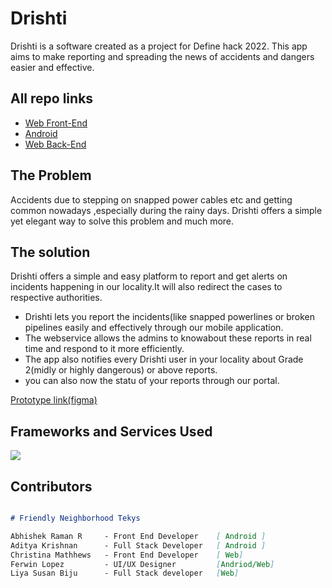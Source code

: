# Drishti

Drishti is a software created as a project for Define hack 2022.
This app aims to make reporting and spreading the news of accidents and dangers easier and effective. 
## All repo links
- [Web Front-End](https://github.com/Liya-Susan/Drishti/)
- [Android](https://github.com/fal3n-4ngel/drishti)
- [Web Back-End](https://github.com/Liya-Susan/Drishti_backend)
## The Problem
   Accidents due to stepping on snapped power cables etc and getting common nowadays ,especially during the rainy days. Drishti offers a simple yet elegant way to solve this problem and much more.
   
  

## The solution
  Drishti offers a simple and easy platform to report and get alerts on incidents happening in our locality.It will also redirect the cases to respective authorities.
  
  - Drishti lets you report the incidents(like snapped powerlines or broken pipelines easily and effectively through our mobile application.
  - The webservice allows the admins to knowabout these reports in real time and respond to it more efficiently.
  - The app also notifies every Drishti user in your locality about Grade 2(midly or highly dangerous) or above reports.
  - you can also now the statu of your reports through our portal.

[Prototype link(figma)](https://www.figma.com/proto/iY2avWglgTX1P9ePy54zIr/App?node-id=87%3A97&scaling=min-zoom&page-id=24%3A330&starting-point-node-id=99%3A137)
  
## Frameworks and Services Used
[![](https://skillicons.dev/icons?i=flutter,androidstudio,bootstrap,figma,heroku,js,mongodb,react)](https://skillicons.dev)


## Contributors

```markdown   

# Friendly Neighborhood Tekys

Abhishek Raman R     - Front End Developer    [ Android ]
Aditya Krishnan      - Full Stack Developer   [ Android ]
Christina Mathhews   - Front End Developer    [ Web]
Ferwin Lopez         - UI/UX Designer         [Andriod/Web]
Liya Susan Biju      - Full Stack developer   [Web]

```
 
